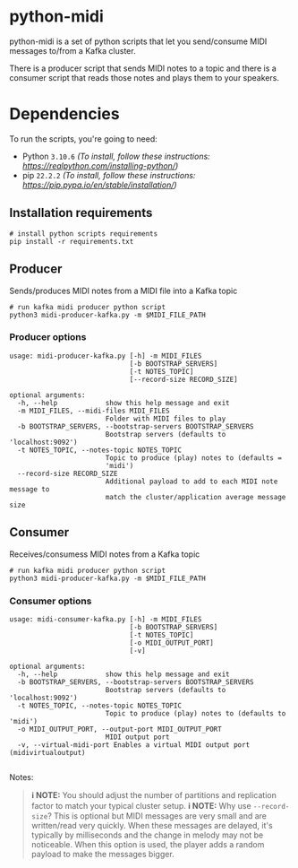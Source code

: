 # python-midi

python-midi is a set of python scripts that let you send/consume MIDI messages to/from a Kafka cluster. 

There is a producer script that sends MIDI notes to a topic and there is a consumer script that reads those notes and plays them to your speakers.

# Dependencies

To run the scripts, you're going to need:

- Python `3.10.6` _(To install, follow these instructions: https://realpython.com/installing-python/)_
- pip `22.2.2` _(To install, follow these instructions: https://pip.pypa.io/en/stable/installation/)_
## Installation requirements

```
# install python scripts requirements
pip install -r requirements.txt
```
## Producer

Sends/produces MIDI notes from a MIDI file into a Kafka topic

```
# run kafka midi producer python script
python3 midi-producer-kafka.py -m $MIDI_FILE_PATH
```
### Producer options

```
usage: midi-producer-kafka.py [-h] -m MIDI_FILES 
                              [-b BOOTSTRAP_SERVERS]
                              [-t NOTES_TOPIC]
                              [--record-size RECORD_SIZE]

optional arguments:
  -h, --help            show this help message and exit
  -m MIDI_FILES, --midi-files MIDI_FILES
                        Folder with MIDI files to play
  -b BOOTSTRAP_SERVERS, --bootstrap-servers BOOTSTRAP_SERVERS
                        Bootstrap servers (defaults to 'localhost:9092')
  -t NOTES_TOPIC, --notes-topic NOTES_TOPIC
                        Topic to produce (play) notes to (defaults =
                        'midi')
  --record-size RECORD_SIZE
                        Additional payload to add to each MIDI note message to
                        match the cluster/application average message size
```
## Consumer

Receives/consumess MIDI notes from a Kafka topic

```
# run kafka midi producer python script
python3 midi-producer-kafka.py -m $MIDI_FILE_PATH
```
### Consumer options

```
usage: midi-consumer-kafka.py [-h] -m MIDI_FILES 
                              [-b BOOTSTRAP_SERVERS]
                              [-t NOTES_TOPIC]
                              [-o MIDI_OUTPUT_PORT]
                              [-v]
                              
optional arguments:
  -h, --help            show this help message and exit
  -b BOOTSTRAP_SERVERS, --bootstrap-servers BOOTSTRAP_SERVERS
                        Bootstrap servers (defaults to 'localhost:9092')
  -t NOTES_TOPIC, --notes-topic NOTES_TOPIC
                        Topic to produce (play) notes to (defaults to 'midi')
  -o MIDI_OUTPUT_PORT, --output-port MIDI_OUTPUT_PORT
                        MIDI output port
  -v, --virtual-midi-port Enables a virtual MIDI output port (midivirtualoutput)
  
```

Notes: 
> **ℹ️ NOTE:** You should adjust the number of partitions and replication factor to match your typical cluster setup.
> **ℹ️ NOTE:** Why use `--record-size`? This is optional but MIDI messages are very small and are written/read very quickly. When these messages are delayed, it's typically by milliseconds and the change in melody may not be noticeable. When this option is used, the player adds a random payload to make the messages bigger.   
